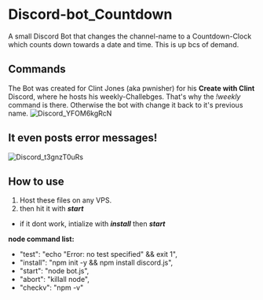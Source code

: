 # Discord-bot_Countdown
A small Discord Bot that changes the channel-name to a Countdown-Clock which counts down towards a date and time. This is up bcs of demand.

## Commands
The Bot was created for Clint Jones (aka pwnisher) for his **Create with Clint** Discord, where he hosts his weekly-Challebges. That's why the *!weekly* command is there.
Otherwise the bot with change it back to it's previous name.
![Discord_YFOM6kgRcN](https://user-images.githubusercontent.com/39304197/109067877-63e2c780-76ef-11eb-8792-00d465a31282.png)

## It even posts error messages!

![Discord_t3gnzT0uRs](https://user-images.githubusercontent.com/39304197/109068533-49f5b480-76f0-11eb-85dd-252439e6336a.png)

## How to use

1. Host these files on any VPS.
2. then hit it with __*start*__
  * if it dont work, intialize with __*install*__  then __*start*__

**node command list:**
   * "test": "echo \"Error: no test specified\" && exit 1",
   * "install": "npm init -y && npm install discord.js",
   * "start": "node bot.js",
   * "abort": "killall node",
   * "checkv": "npm -v"
